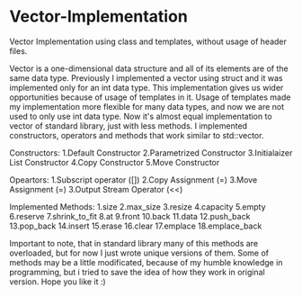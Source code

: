 # Vector-Implementation
Vector Implementation using class and templates, without usage of header files.

Vector is a one-dimensional data structure and all of its elements are of the same data type. Previously I implemented a vector using struct and it was implemented only for an int data type. This implementation gives us wider opportunities because of usage of templates in it. Usage of templates made my implementation more flexible for many data types, and now we are not used to only use int data type. Now it's almost equal implementation to vector of standard library, just with less methods.
I implemented constructors, operators and methods that work similar to std::vector.

Constructors:
1.Default Constructor
2.Parametrized Constructor 
3.Initialaizer List Constructor
4.Copy Constructor
5.Move Constructor

Opeartors:
1.Subscript operator ([])
2.Copy Assignment (=)
3.Move Assignment (=)
3.Output Stream Operator (<<)

Implemented Methods:
1.size
2.max_size
3.resize
4.capacity
5.empty
6.reserve
7.shrink_to_fit
8.at
9.front
10.back
11.data
12.push_back
13.pop_back
14.insert
15.erase
16.clear
17.emplace
18.emplace_back

Important to note, that in standard library many of this methods are overloaded, but for now I just wrote unique versions of them. Some of methods may be a little modificated, because of my humble knowledge in programming, but i tried to save the idea of how they work in original version.
Hope you like it :)
